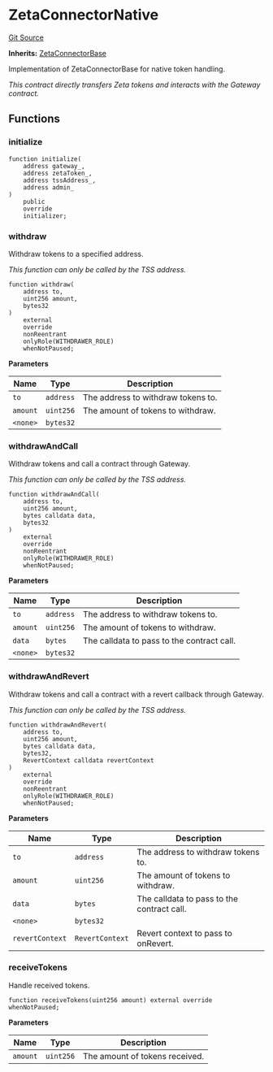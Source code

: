 # ZetaConnectorNative
[Git Source](https://github.com/zeta-chain/protocol-contracts/blob/main/v2/contracts/evm/ZetaConnectorNative.sol)

**Inherits:**
[ZetaConnectorBase](/contracts/evm/ZetaConnectorBase.sol/abstract.ZetaConnectorBase.md)

Implementation of ZetaConnectorBase for native token handling.

*This contract directly transfers Zeta tokens and interacts with the Gateway contract.*


## Functions
### initialize


```solidity
function initialize(
    address gateway_,
    address zetaToken_,
    address tssAddress_,
    address admin_
)
    public
    override
    initializer;
```

### withdraw

Withdraw tokens to a specified address.

*This function can only be called by the TSS address.*


```solidity
function withdraw(
    address to,
    uint256 amount,
    bytes32
)
    external
    override
    nonReentrant
    onlyRole(WITHDRAWER_ROLE)
    whenNotPaused;
```
**Parameters**

|Name|Type|Description|
|----|----|-----------|
|`to`|`address`|The address to withdraw tokens to.|
|`amount`|`uint256`|The amount of tokens to withdraw.|
|`<none>`|`bytes32`||


### withdrawAndCall

Withdraw tokens and call a contract through Gateway.

*This function can only be called by the TSS address.*


```solidity
function withdrawAndCall(
    address to,
    uint256 amount,
    bytes calldata data,
    bytes32
)
    external
    override
    nonReentrant
    onlyRole(WITHDRAWER_ROLE)
    whenNotPaused;
```
**Parameters**

|Name|Type|Description|
|----|----|-----------|
|`to`|`address`|The address to withdraw tokens to.|
|`amount`|`uint256`|The amount of tokens to withdraw.|
|`data`|`bytes`|The calldata to pass to the contract call.|
|`<none>`|`bytes32`||


### withdrawAndRevert

Withdraw tokens and call a contract with a revert callback through Gateway.

*This function can only be called by the TSS address.*


```solidity
function withdrawAndRevert(
    address to,
    uint256 amount,
    bytes calldata data,
    bytes32,
    RevertContext calldata revertContext
)
    external
    override
    nonReentrant
    onlyRole(WITHDRAWER_ROLE)
    whenNotPaused;
```
**Parameters**

|Name|Type|Description|
|----|----|-----------|
|`to`|`address`|The address to withdraw tokens to.|
|`amount`|`uint256`|The amount of tokens to withdraw.|
|`data`|`bytes`|The calldata to pass to the contract call.|
|`<none>`|`bytes32`||
|`revertContext`|`RevertContext`|Revert context to pass to onRevert.|


### receiveTokens

Handle received tokens.


```solidity
function receiveTokens(uint256 amount) external override whenNotPaused;
```
**Parameters**

|Name|Type|Description|
|----|----|-----------|
|`amount`|`uint256`|The amount of tokens received.|


